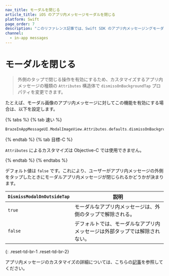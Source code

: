 ```yaml
---
nav_title: モーダルを閉じる
article_title: iOS のアプリ内メッセージモーダルを閉じる
platform: Swift
page_order: 7
description: "このリファレンス記事では、Swift SDK のアプリ内メッセージングモーダルを閉じる操作について説明します。"
channel:
  - in-app messages
---
```


# モーダルを閉じる

> 外側のタップで閉じる操作を有効にするため、カスタマイズするアプリ内メッセージの種類の `Attributes` 構造体で `dismissOnBackgroundTap` プロパティを変更できます。 

たとえば、モーダル画像のアプリ内メッセージに対してこの機能を有効にする場合は、以下を設定します。

{% tabs %}
{% tab 速い %}

```swift
BrazeInAppMessageUI.ModalImageView.Attributes.defaults.dismissOnBackgroundTap = true
```

{% endtab %}
{% tab 目標-C %}

`Attributes` によるカスタマイズは Objective-C では使用できません。

{% endtab %}
{% endtabs %}

デフォルト値は `false` です。これにより、ユーザーがアプリ内メッセージの外側をタップしたときにモーダルアプリ内メッセージが閉じられるかどうかが決まります。

| `DismissModalOnOutsideTap` | 説明 |
|----------|-------------|
| `true`         | モーダルなアプリ内メッセージは、外側のタップで解除される。     |
| `false`        | デフォルトでは、モーダルなアプリ内メッセージは外部タップでは解除されない。 |
{: .reset-td-br-1 .reset-td-br-2}

アプリ内メッセージのカスタマイズの詳細については、こちらの[記事](https://braze-inc.github.io/braze-swift-sdk/documentation/braze/in-app-message-customization)を参照してください。